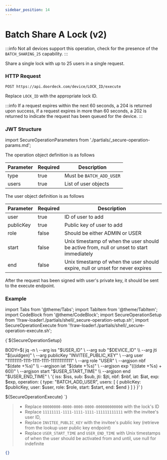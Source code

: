 ```yaml
---
sidebar_position: 14
---
```


# Batch Share A Lock (v2)

:::info
Not all devices support this operation, check for the presence of the `BATCH_SHARING_25` capability.
:::

Share a single lock with up to 25 users in a single request.

### HTTP Request

`POST https://api.doordeck.com/device/LOCK_ID/execute`

Replace `LOCK_ID` with the appropriate lock ID.

:::info
If a request expires within the next 60 seconds, a 204 is returned upon success, if a request expires in more than 60 seconds, a 202 is returned to indicate the request has been queued for the device.
:::

### JWT Structure

import SecureOperationParameters from './partials/_secure-operation-params.md';

<SecureOperationParameters name="Secure operation parameters" />

The operation object definition is as follows

| Parameter | Required | Description              |
|-----------|----------|--------------------------|
| type      | true     | Must be `BATCH_ADD_USER` |
| users     | true     | List of user objects     |

The user object definition is as follows

| Parameter | Required | Description                                                                               |
|-----------|----------|-------------------------------------------------------------------------------------------|
| user      | true     | ID of user to add                                                                         |
| publicKey | true     | Public key of user to add                                                                 |
| role      | false    | Should be either ADMIN or USER                                                            |
| start     | false    | Unix timestamp of when the user should be active from, null or unset to start immediately |
| end       | false    | Unix timestamp of when the user should expire, null or unset for never expires            |

After the request has been signed with user's private key, it should be sent to the execute endpoint.

### Example

import Tabs from '@theme/Tabs';
import TabItem from '@theme/TabItem';
import CodeBlock from '@theme/CodeBlock';
import SecureOperationSetup from '!!raw-loader!./partials/shell/_secure-operation-setup.sh';
import SecureOperationExecute from '!!raw-loader!./partials/shell/_secure-operation-execute.sh';

<Tabs>
<TabItem value="shell" label="Request">

<CodeBlock language="shell" title="CURL">

{`${SecureOperationSetup}

BODY=$(
  jq -n \
    --arg iss "$USER_ID" \\
    --arg sub "$DEVICE_ID" \\
    --arg jti "$(uuidgen)" \\
    --arg publicKey "INVITEE_PUBLIC_KEY" \\
    --arg user "11111111-1111-1111-1111-111111111111" \\
    --arg role "USER" \\
    --argjson nbf "$(date +%s)" \\
    --argjson iat "$(date +%s)" \\
    --argjson exp "$(($(date +%s) + 60))" \\
    --argjson start "$USER_START_TIME" \\
    --argjson end "$USER_END_TIME" \\
    '{
      iss: $iss,
      sub: $sub,
      jti: $jti,
      nbf: $nbf,
      iat: $iat,
      exp: $exp,
      operation: {
        type: "BATCH_ADD_USER",
        users: [
          {
            publicKey: $publicKey,
            user: $user,
            role: $role,
            start: $start,
            end: $end
          }
        ]
      }
    }'
)


${SecureOperationExecute} `}

</CodeBlock>

> - Replace `00000000-0000-0000-0000-000000000000` with the lock's ID
> - Replace `11111111-1111-1111-1111-111111111111` with the invitee's user ID,
> - Replace `INVITEE_PUBLIC_KEY` with the invitee's public key (retrieve from the lookup user public key endpoint)
> - Replace `USER_START_TIME` and `USER_END_TIME` with Unix timestamps of when the user should be activated from and until, use null for indefinite

</TabItem>
<TabItem value="json" label="Response">

```json title="JSON"
{}
```

</TabItem>
</Tabs>
